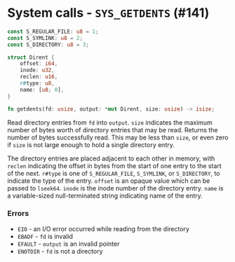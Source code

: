 # System calls - `SYS_GETDENTS` (#141)

```rust
const S_REGULAR_FILE: u8 = 1;
const S_SYMLINK: u8 = 2;
const S_DIRECTORY: u8 = 3;

struct Dirent {
    offset: i64,
    inode: u32,
    reclen: u16,
    r#type: u8,
    name: [u8; 0],
}

fn getdents(fd: usize, output: *mut Dirent, size: usize) -> isize;
```

Read directory entries from `fd` into `output`. `size` indicates the maximum number
of bytes worth of directory entries that may be read. Returns the number of bytes successfully read.
This may be less than `size`, or even zero if `size` is not large enough to hold a single directory entry.

The directory entries are placed adjacent to each other in memory, with `reclen` indicating the
offset in bytes from the start of one entry to the start of the next.
`r#type` is one of `S_REGULAR_FILE`, `S_SYMLINK`, or `S_DIRECTORY`,
to indicate the type of the entry. `offset` is an opaque value which can be passed to `lseek64`.
`inode` is the inode number of the directory entry. `name` is a variable-sized null-terminated string indicating name of the entry.

### Errors

- `EIO` - an I/O error occurred while reading from the directory
- `EBADF` - `fd` is invalid
- `EFAULT` - `output` is an invalid pointer
- `ENOTDIR` - `fd` is not a directory

